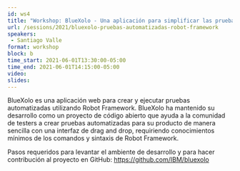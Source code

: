 ```yaml
---
id: ws4
title: "Workshop: BlueXolo - Una aplicación para simplificar las pruebas automatizadas con Robot Framework"
url: /sessions/2021/bluexolo-pruebas-automatizadas-robot-framework
speakers:
 - Santiago Valle
format: workshop
block: b
time_start: 2021-06-01T13:30:00-05:00
time_end: 2021-06-01T14:15:00-05:00
video:
slides:
---
```


BlueXolo es una aplicación web para crear y ejecutar pruebas automatizadas utilizando Robot Framework. BlueXolo ha mantenido su desarrollo como un proyecto de código abierto que ayuda a la comunidad de testers a crear pruebas automatizadas para su producto de manera sencilla con una interfaz de drag and drop, requiriendo conocimientos mínimos de los comandos y sintaxis de Robot Framework.

Pasos requeridos para levantar el ambiente de desarrollo y para hacer contribución al proyecto en GitHub: https://github.com/IBM/bluexolo
